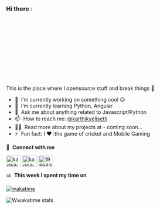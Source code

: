 ### Hi there <img src="https://media.giphy.com/media/hvRJCLFzcasrR4ia7z/giphy.gif" width="5%"></a>
This is the place where I opensource stuff and break things :rofl:

- 🔭 &nbsp;I’m currently working on something cool :wink:
- 🌱 &nbsp;I’m currently learning Python, Angular
- 💬 &nbsp;Ask me about anything related to Javascript/Python
- 📫 &nbsp;How to reach me: [@karthikyelisetti](karthikyelisetti.dev@gmail.com)
- 👨‍💻 &nbsp;Read more about my projects at - coming soon...
- ⚡ &nbsp;Fun fact: I :heart: :the game of cricket and Mobile Gaming

🔗 &nbsp;**Connect with me**
<p align="left">
<a href="https://dev.to/karthikyelisetti" target="blank"><img align="center" src="https://cdn.jsdelivr.net/npm/simple-icons@3.0.1/icons/dev-dot-to.svg" alt="karthiky" height="30" width="40" /></a>
<!--<a href="https://twitter.com/gautamkrishnar" target="blank"><img align="center" src="https://raw.githubusercontent.com/rahuldkjain/github-profile-readme-generator/master/src/images/icons/Social/twitter.svg" alt="gautamkrishnar" height="30" width="40" /></a>-->
<a href="https://www.linkedin.com/in/karthikyelisetti" target="blank"><img align="center" src="https://raw.githubusercontent.com/rahuldkjain/github-profile-readme-generator/master/src/images/icons/Social/linked-in-alt.svg" alt="karthiky" height="30" width="40" /></a>
<a href="https://stackoverflow.com/users/19898320" target="blank"><img align="center" src="https://raw.githubusercontent.com/rahuldkjain/github-profile-readme-generator/master/src/images/icons/Social/stack-overflow.svg" alt="19898320" height="30" width="40" /></a>
<!--<a href="https://instagram.com/gautamkrishnar" target="blank"><img align="center" src="https://raw.githubusercontent.com/rahuldkjain/github-profile-readme-generator/master/src/images/icons/Social/instagram.svg" alt="gautamkrishnar" height="30" width="40" /></a>-->

📊 &nbsp;**This week I spent my time on**

[![wakatime](https://wakatime.com/badge/github/karthikyelisetti/Programming.svg)](https://wakatime.com/badge/github/karthikyelisetti/Programming)

![Wwakatime stats](https://github-readme-stats-taupe-two.vercel.app/api/wakatime?username=karthikyelisetti&hide_title=true&hide_border=true&langs_count=5&bg_color=00000000&text_color=777)
<!--<details>
  <summary><b>✨&nbsp;&nbsp;About&nbsp;Me</b></summary>
  <br/>

I am a Full Stack Developer with 1+ years of experience in developing Web applications.-->
